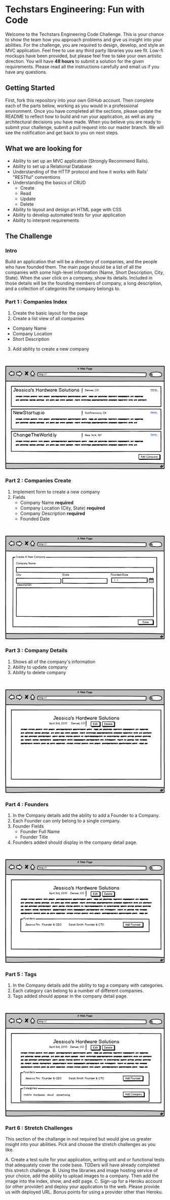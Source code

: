 # Techstars Engineering: Fun with Code

Welcome to the Techstars Engineering Code Challenge. This is your chance to show the team how you approach problems and give us insight into your abilities. For the challenge, you are required to design, develop, and style an MVC application. Feel free to use any third party libraries you see fit. Low-fi mockups have been provided, but please feel free to take your own artistic direction. You will have **48 hours** to submit a solution for the given requirements. Please read all the instructions carefully and email us if you have any questions. 

## Getting Started
First, fork this repository into your own GitHub account. Then complete each of the parts below, working as you would in a professional environment. Once you have completed all the sections, please update the README to reflect how to build and run your application, as well as any architectural decisions you have made. When you believe you are ready to submit your challenge, submit a pull request into our master branch. We will see the notification and get back to you on next steps. 

## What we are looking for

* Ability to set up an MVC applicatoin (Strongly Recommend Rails).
* Ability to set up a Relational Database
* Understanding of the HTTP protocol and how it works with Rails' "RESTful" conventions
* Understanding the basics of CRUD
  * Create
  * Read
  * Update
  * Delete
* Ability to layout and design an HTML page with CSS
* Ability to develop automated tests for your application
* Ability to interpret requirements


## The Challenge

### Intro

Build an application that will be a directory of companies, and the people who have founded them. The main page should be a list of all the companies with some high-level information (Name, Short Description, City, State). When the user click on a company, show its details. Included in those details will be the founding members of company, a long description, and a collection of categories the company belongs to.

### Part 1 : Companies Index

1. Create the basic layout for the page
2. Create a list view of all companies
  * Company Name
  * Company Location
  * Short Description
3. Add ability to create a new company
<br />

![step 1](Step_1.png)

### Part 2 : Companies Create

1. Implement form to create a new company
2. Fields
    * Company Name __required__
    * Company Location (City, State) __required__
    * Company Description __required__
    * Founded Date
<br />

![step 2](Step_2.png)

### Part 3 : Company Details

1. Shows all of the company's information
2. Ability to update company
3. Ability to delete company
<br />

![step 3](Step_3.png)

### Part 4 : Founders

1. In the Company details add the ability to add a Founder to a Company.
2. Each Founder can only belong to a single company.
3. Founder  Fields
    * Founder Full Name
    * Founder Title
4. Founders added should display in the company detail page.
<br />

![step 4](Step_4.png)

### Part 5 : Tags

1. In the Company details add the ability to tag a company with categories. 
2. Each category can belong to a number of different companies.
3. Tags added should appear in the company detail page.
<br />

![step 5](Step_5.png)


### Part 6 : Stretch Challenges
This section of the challange in not required but would give us greater insight into your abilities. Pick and choose the stretch challenges as you like.

A. Create a test suite for your application, writing unit and or functional tests that adequately cover the code base. TDDers will have already completed this stretch challenge.
B. Using the libraries and image hosting service of your choice, add the ability to upload images to a company. Then add the image into the index, show, and edit page. 
C. Sign-up for a Heroku account (or other provider) and deploy your application to the web. Please provide us with deployed URL. Bonus points for using a provider other than Heroku.
